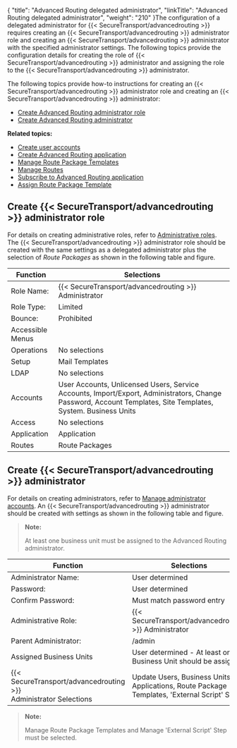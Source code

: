 {
    "title": "Advanced Routing delegated administrator",
    "linkTitle": "Advanced Routing delegated administrator",
    "weight": "210"
}The configuration of a delegated administrator for {{< SecureTransport/advancedrouting  >}} requires creating an {{< SecureTransport/advancedrouting  >}} administrator role and creating an {{< SecureTransport/advancedrouting  >}} administrator with the specified administrator settings. The following topics provide the configuration details for creating the role of {{< SecureTransport/advancedrouting  >}} administrator and assigning the role to the {{< SecureTransport/advancedrouting  >}} administrator.

The following topics provide how-to instructions for creating an {{< SecureTransport/advancedrouting  >}} administrator role and creating an {{< SecureTransport/advancedrouting  >}} administrator:

-   [Create Advanced Routing administrator role](#Create_role)
-   [Create Advanced Routing administrator](#Create_admin)

**Related topics:**

-   [Create user accounts](../t_st_create_user_accounts)
-   [Create Advanced Routing application](../t_st_create_advanced_routing_application)
-   [Manage Route Package Templates](../t_st_manage_route_package_templates)
-   [Manage Routes](../t_st_manage_routes)
-   [Subscribe to Advanced Routing application](../t_st_subscribe_advanced_routing_application)
-   [Assign Route Package Template](../t_st_assign_route_package_template)

<span id="Create_role"></span>

## Create {{< SecureTransport/advancedrouting  >}} administrator role

For details on creating administrative roles, refer to [Administrative roles](../../../c_st_advancedaccountadministration/c_st_administrativeroles). The {{< SecureTransport/advancedrouting  >}} administrator role should be created with the same settings as a delegated administrator plus the selection of *Route Packages* as shown in the following table and figure.

<table>
   <thead>
      <tr>
<th class="HeadE-Column1-Header1">Function         </th>
<th class="HeadD-Column1-Header1">Selections         </th>
      </tr>
   </thead>
   <tbody>
      <tr>
         <td>Role Name:         </td>
         <td>{{< SecureTransport/advancedrouting  >}} Administrator         </td>
      </tr>
      <tr>
         <td>Role Type:         </td>
         <td>Limited         </td>
      </tr>
      <tr>
         <td>Bounce:         </td>
         <td>Prohibited         </td>
      </tr>
      <tr>
         <td>Accessible Menus         </td>
      </tr>
      <tr>
         <td>Operations         </td>
         <td>No selections         </td>
      </tr>
      <tr>
         <td>Setup         </td>
         <td>Mail Templates         </td>
      </tr>
      <tr>
         <td>LDAP         </td>
         <td>No selections         </td>
      </tr>
      <tr>
         <td>Accounts         </td>
         <td>User Accounts, Unlicensed Users, Service Accounts, Import/Export, Administrators, Change Password, Account Templates, Site Templates, System. Business Units         </td>
      </tr>
      <tr>
         <td>Access         </td>
         <td>No selections         </td>
      </tr>
      <tr>
         <td>Application         </td>
         <td>Application         </td>
      </tr>
      <tr>
         <td>Routes         </td>
         <td>Route Packages         </td>
      </tr>
   </tbody>
</table>

<span id="Create_admin"></span>

## Create {{< SecureTransport/advancedrouting  >}} administrator

For details on creating administrators, refer to [Manage administrator accounts](../../../c_st_advancedaccountadministration/c_st_manageadministratoraccounts). An {{< SecureTransport/advancedrouting  >}} administrator should be created with settings as shown in the following table and figure.

> **Note:**
>
> At least one business unit must be assigned to the Advanced Routing administrator.

<table>
   <thead>
      <tr>
<th class="HeadE-Column1-Header1">Function         </th>
<th class="HeadD-Column1-Header1">Selections         </th>
      </tr>
   </thead>
   <tbody>
      <tr>
         <td>Administrator Name:         </td>
         <td>User determined         </td>
      </tr>
      <tr>
         <td>Password:         </td>
         <td>User determined         </td>
      </tr>
      <tr>
         <td>Confirm Password:         </td>
         <td>Must match password entry         </td>
      </tr>
      <tr>
         <td>Administrative Role:         </td>
         <td>{{< SecureTransport/advancedrouting  >}} Administrator         </td>
      </tr>
      <tr>
         <td>Parent Administrator:         </td>
         <td>/admin         </td>
      </tr>
      <tr>
         <td>Assigned Business Units         </td>
         <td>User determined - At least one Business Unit should be assigned         </td>
      </tr>
      <tr>
         <td>{{< SecureTransport/advancedrouting  >}}<br />
Administrator Selections         </td>
         <td>Update Users, Business Units, Applications, Route Package Templates, 'External Script' Step         </td>
      </tr>
   </tbody>
</table>

> **Note:**
>
> Manage Route Package Templates and Manage 'External Script' Step must be selected.
